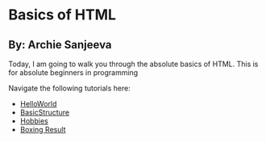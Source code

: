 # Basics of HTML
## By: Archie Sanjeeva

Today, I am going to walk you through the absolute basics of HTML. This is for absolute beginners in programming

Navigate the following tutorials here:

* [HelloWorld](./HelloWorld.md)
* [BasicStructure](./BasicStructure.md)
* [Hobbies](./hobby.md)
* [Boxing Result](./boxing.md)
